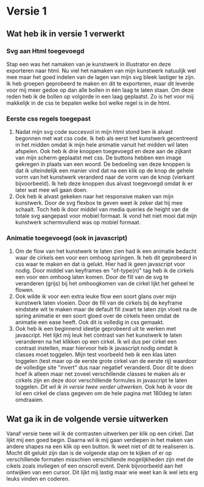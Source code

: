 # Versie 1

## Wat heb ik in versie 1 verwerkt 

### Svg aan Html toegevoegd
Stap een was het namaken van je kunstwerk in illustrator en deze exporteren naar html. Nu viel het namaken van mijn kunstwerk natuulijk wel mee maar het goed indelen van de lagen van mijn svg bleek lastiger te zijn. Ik heb groepen geprobeerd te maken en dit te exporteren, maar dit leverde voor mij meer gedoe op dan alle bollen in één laag te laten staan. Om deze reden heb ik de bollen op volgorde in een laag geplaatst. Zo is het voor mij makkelijk in de css te bepalen welke bol welke regel is in de html.

### Eerste css regels toegepast
1. Nadat mijn svg code succesvol in mijn html stond ben ik alvast begonnen met wat css code. Ik heb als eerst het kunstwerk gecentreerd in het midden omdat ik mijn hele animatie vanuit het midden wil laten afspelen. Ook heb ik drie knoppen toegevoegd en deze aan de zijkant van mijn scherm geplaatst met css. De buttons hebben een image gekregen in plaats van een woord. De bedoeling van deze knoppen is dat ik uiteindelijk een manier vind dat na een klik op de knop de gehele vorm van het kunstwerk veranderd naar de vorm van de knop (vierkant bijvoorbeeld). Ik heb deze knoppen dus alvast toegevoegd omdat ik er later wat mee wil gaan doen.
2. Ook heb ik alvast gekeken naar het responsive maken van mijn kunstwerk. Door de svg flexbox te geven weet ik zeker dat hij mee schaalt. Toch heb ik door middel van media queries de height van de totale svg aangepast voor mobiel formaat. Ik vond het niet mooi dat mijn kunstwerk schermvullend was op mobiel formaat.

### Animatie toegevoegd (ook in javascript)
1. Om de flow van het kunstwerk te laten zien had ik een animatie bedacht waar de cirkels een voor een omhoog springen. Ik heb dit geprobeerd in css waar te maken en dat is gelukt. Hier had ik geen javascript voor nodig. Door middel van keyframes en "of-type(n)" tag heb ik de cirkels een voor een omhoog laten komen. Door de fill van de svg te veranderen (grijs) bij het omhoogkomen van de cirkel lijkt het geheel te flowen. 
2. Ook wilde ik voor een extra leuke flow een soort glans over mijn kunstwerk laten vloeien. Door de fill van de cirkels bij de keyframe eindstate wit te maken maar de default fill zwart te laten zijn vloeit na de spring animatie er een soort gloed over de cirkels heen omdat de animatie een ease heeft. Ook dit is volledig in css gemaakt. 
3. Ook heb ik een beginnend ideetje geprobeerd uit te werken met javascript. Het lijkt mij leuk het contrast van het kunstwerk te laten veranderen na het klikken op een cirkel. Ik wil dus per cirkel een contrast instellen, maar hiervoor heb ik javascript nodig omdat ik classes moet toggelen. Mijn test voorbeeld heb ik een klas laten toggelen (test maar op de eerste grote cirkel van de eerste rij) waardoor de volledige site "invert" dus naar negatief veranderd. Door dit te doen hoef ik alleen maar net zoveel verschillende classes te maken als er cirkels zijn en deze door verschillende formules in javascript te laten toggelen. *Dit wil ik in versie twee verder uitwerken.* Ook heb ik voor de lol een cirkel de class gegeven om de hele pagina met 180deg te laten omdraaien. 


## Wat ga ik in de volgende versie uitwerken
Vanaf versie twee wil ik de contrasten uitwerken per klik op een cirkel. Dat lijkt mij een goed begin. Daarna wil ik mij gaan verdiepen in het maken van andere shapes na een klik op een button. Ik weet niet of dit te realiseren is. Mocht dit gelukt zijn dan is de volgende stap om te kijken of er op verschillende formaten misschien verschillende mogelijkheden zijn met de cikels zoals invliegen of een onscroll event. Denk bijvoorbeeld aan het ontwijken van een cursor. Dit lijkt mij lastig maar wie weet kan ik wel iets erg leuks vinden en coderen. 
